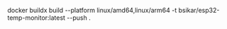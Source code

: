 docker buildx build --platform linux/amd64,linux/arm64 -t bsikar/esp32-temp-monitor:latest --push .
